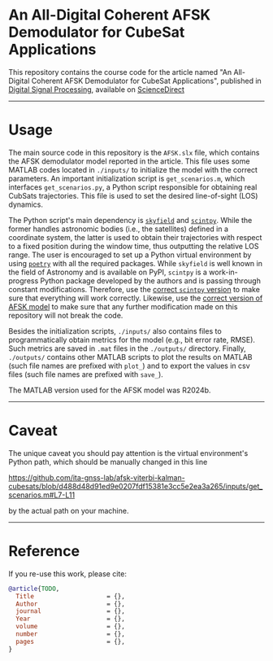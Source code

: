 # An All-Digital Coherent AFSK Demodulator for CubeSat Applications

This repository contains the course code for the article named "An All-Digital Coherent AFSK Demodulator for CubeSat Applications", published in [Digital Signal Processing](https://www.sciencedirect.com/journal/digital-signal-processing), available on [ScienceDirect](.https://www.sciencedirect.com/)

---

# Usage

The main source code in this repository is the `AFSK.slx` file, which contains the AFSK demodulator model reported in the article. This file uses some MATLAB codes located in `./inputs/` to initialize the model with the correct parameters. An important initialization script is `get_scenarios.m`, which interfaces `get_scenarios.py`, a Python script responsible for obtaining real CubSats trajectories. This file is used to set the desired line-of-sight (LOS) dynamics.

The Python script's main dependency is [`skyfield`](https://rhodesmill.org/skyfield/) and [`scintpy`](https://github.com/tapyu/scintpy). While the former handles astronomic bodies (i.e., the satellites) defined in a coordinate system, the latter is used to obtain their trajectories with respect to a fixed position during the window time, thus outputting the relative LOS range. The user is encouraged to set up a Python virtual environment by using [`poetry`](https://python-poetry.org/) with all the required packages. While `skyfield` is well known in the field of Astronomy and is available on PyPI, `scintpy` is a work-in-progress Python package developed by the authors and is passing through constant modifications. Therefore, use the [correct `scintpy` version](https://github.com/tapyu/scintpy/releases/tag/v0.0.1) to make sure that everything will work correctly. Likewise, use the [correct version of AFSK model](https://github.com/ita-gnss-lab/afsk-viterbi-kalman-cubesats/releases/tag/dsp-elsevier-published-version-2025) to make sure that any further modification made on this repository will not break the code.

Besides the initialization scripts, `./inputs/` also contains files to programmatically obtain metrics for the model (e.g., bit error rate, RMSE). Such metrics are saved in `.mat` files in the `./outputs/` directory. Finally, `./outputs/` contains other MATLAB scripts to plot the results on MATLAB (such file names are prefixed with `plot_`) and to export the values in csv files (such file names are prefixed with `save_`).

The MATLAB version used for the AFSK model was R2024b.

---

# Caveat

The unique caveat you should pay attention is the virtual environment's Python path, which should be manually changed in this line

https://github.com/ita-gnss-lab/afsk-viterbi-kalman-cubesats/blob/d488d48d91ed9e0207fdf15381e3cc5e2ea3a265/inputs/get_scenarios.m#L7-L11

by the actual path on your machine.

---

# Reference
If you re-use this work, please cite:

```bib
@article{TODO,
  Title                    = {},
  Author                   = {},
  journal                  = {},
  Year                     = {},
  volume                   = {},
  number                   = {},
  pages                    = {},
}
```

